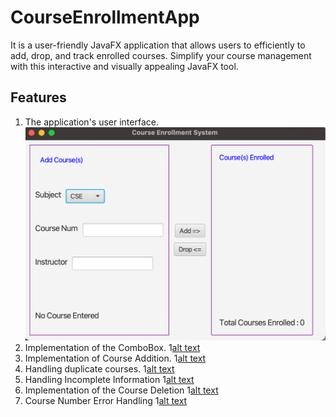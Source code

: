 # CourseEnrollmentApp
It is a user-friendly JavaFX application that allows users to efficiently to add, drop, and track enrolled courses. Simplify your course management with this interactive and visually appealing JavaFX tool.

## Features 
1) The application's user interface. ![alt text](Screenshots/IMG1.png)
2) Implementation of the ComboBox. 1[alt text](Screenshots/IMG2.png)
3) Implementation of Course Addition. 1[alt text](Screenshots/IMG3.png)
4) Handling duplicate courses. 1[alt text](Screenshots/IMG7.png)
5) Handling Incomplete Information 1[alt text](Screenshots/IMG5.png)
6) Implementation of the Course Deletion 1[alt text](Screenshots/IMG6.png)
7) Course Number Error Handling 1[alt text](Screenshots/IMG4.png)
